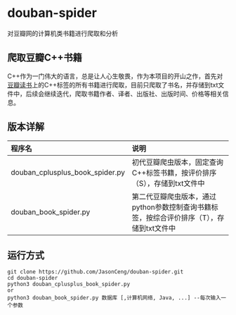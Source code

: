 # douban-spider
对豆瓣网的计算机类书籍进行爬取和分析

## 爬取豆瓣C++书籍
C++作为一门伟大的语言，总是让人心生敬畏，作为本项目的开山之作，首先对<a href="https://book.douban.com/" target="_blank">豆瓣读书</a>上的C++标签的所有书籍进行爬取，目前只爬取了书名，并存储到txt文件中，后续会继续迭代，爬取书籍作者、译者、出版社、出版时间、价格等相关信息。

## 版本详解
程序名 | 说明 
:- | :- 
douban_cplusplus_book_spider.py | 初代豆瓣爬虫版本，固定查询C++标签书籍，按评价排序（S），存储到txt文件中 
douban_book_spider.py | 第二代豆瓣爬虫版本，通过python参数控制查询书籍标签，按综合评价排序（T），存储到txt文件中

## 运行方式
```
git clone https://github.com/JasonCeng/douban-spider.git
cd douban-spider
python3 douban_cplusplus_book_spider.py
or
python3 douban_book_spider.py 数据库 [,计算机网络, Java, ...] --每次输入一个参数
```